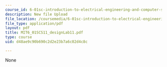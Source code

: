 ```yaml
---
course_id: 6-01sc-introduction-to-electrical-engineering-and-computer-science-i-spring-2011
description: New file Upload
file_location: /coursemedia/6-01sc-introduction-to-electrical-engineering-and-computer-science-i-spring-2011/d48ae9c90b690c2d2e23b7a6c02d4c8c_MIT6_01SCS11_designLab11.pdf
file_type: application/pdf
layout: pdf
title: MIT6_01SCS11_designLab11.pdf
type: course
uid: d48ae9c90b690c2d2e23b7a6c02d4c8c

---
```

None